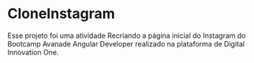 # CloneInstagram
Esse projeto foi uma atividade Recriando a página inicial do Instagram do Bootcamp Avanade Angular Developer realizado na plataforma de Digital Innovation One.

